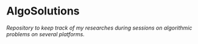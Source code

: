 # AlgoSolutions
*Repository to keep track of my researches during sessions on algorithmic problems on several platforms.*
